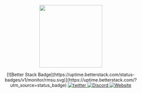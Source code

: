 <p align="center"><a href="https://sinysell.com" target="_blank"><img src="https://blum-panel.com/assets/images/favicon.png" width="200"></a></p>

<div align="center">
[![Better Stack Badge](https://uptime.betterstack.com/status-badges/v1/monitor/rmsu.svg)](https://uptime.betterstack.com/?utm_source=status_badge)
</a>
<a href="https://twitter.com/Estemazlevrai" target="_blank">
<img src=https://img.shields.io/badge/discord-black?logo=discord?&style=for-the-badge&logo=twitter&logoColor=white alt=twitter style="margin-bottom: 5px;" />
</a>
<a href="https://discord.gg/cMVT7j3Xvw" target="_blank">
<img src=https://img.shields.io/badge/Discord-%2308090A.svg?&style=for-the-badge&logo=Discord&logoColor=white alt=Discord style="margin-bottom: 5px;" />
</a>
<a href="https://sinysell.com" target="_blank">
<img src=https://img.shields.io/badge/Website-%23000000.svg?&style=for-the-badge&logo=Website&logoColor=white alt=Website style="margin-bottom: 5px;" />
</a>  
</div>  
  

<br/>  
